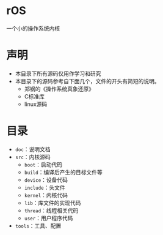 # rOS
一个小的操作系统内核

# 声明
- 本目录下所有源码仅用作学习和研究
- 本目录下的源码参考自下面几个，文件的开头有简短的说明。
    - 郑钢的《操作系统真象还原》
    - C标准库
    - linux源码

# 目录
- `doc`：说明文档
- `src`：内核源码
    - `boot`：启动代码
    - `build`：编译后产生的目标文件等
    - `device`：设备代码
    - `include`：头文件
    - `kernel`：内核代码
    - `lib`：库文件的实现代码
    - `thread`：线程相关代码
    - `user`：用户程序代码
- `tools`：工具、配置
